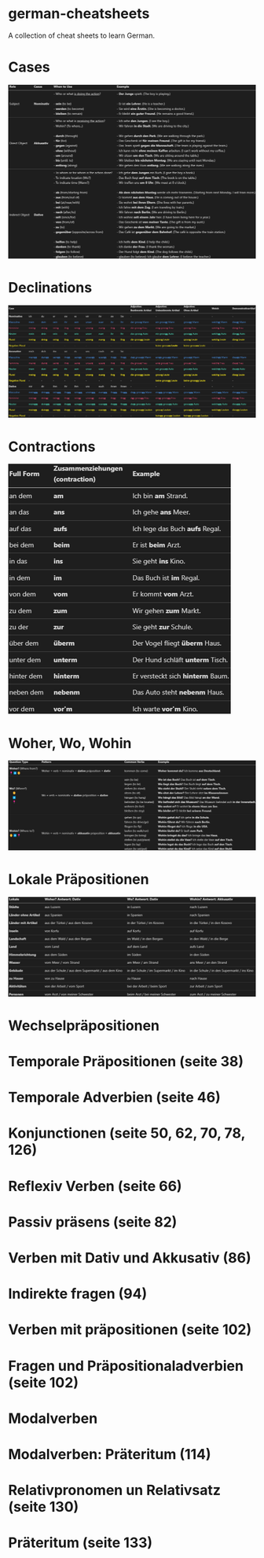 # german-cheatsheets
A collection of cheat sheets to learn German.

# Cases
![Cases](cases.png "Cases")

# Declinations
![Declinations](declinations.png "Declinations")

# Contractions
![Contractions](contractions.png "Contractions")

# Woher, Wo, Wohin
![Woher, Wo, Wohin](woher-wo-wohin.png "Woher, Wo, Wohin")

# Lokale Präpositionen
![Lokale Präpositionen](lokale.png "Lokale Präpositionen")

# Wechselpräpositionen

# Temporale Präpositionen (seite 38)

# Temporale Adverbien (seite 46)

# Konjunctionen (seite 50, 62, 70, 78, 126)

# Reflexiv Verben (seite 66)

# Passiv präsens (seite 82)

# Verben mit Dativ und Akkusativ (86)

# Indirekte fragen (94)

# Verben mit präpositionen (seite 102)

# Fragen und Präpositionaladverbien (seite 102)

# Modalverben

# Modalverben: Präteritum (114)

# Relativpronomen un Relativsatz (seite 130)

# Präteritum (seite 133)

#

